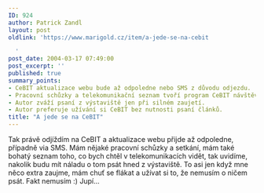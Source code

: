 ```yaml
---
ID: 924
author: Patrick Zandl
layout: post
oldlink: 'https://www.marigold.cz/item/a-jede-se-na-cebit

  '
post_date: 2004-03-17 07:49:00
post_excerpt: ''
published: true
summary_points:
- CeBIT aktualizace webu bude až odpoledne nebo SMS z důvodu odjezdu.
- Pracovní schůzky a telekomunikační seznam tvoří program CeBIT návštěvy.
- Autor zváží psaní z výstaviště jen při silném zaujetí.
- Autor preferuje užívání si CeBIT bez nutnosti psaní článků.
title: "A jede se na CeBIT"
---
```


Tak právě odjíždím na CeBIT a aktualizace webu přijde až odpoledne, případně via SMS. Mám nějaké pracovní schůzky a setkání, mám také bohatý seznam toho, co bych chtěl v telekomunikacích vidět, tak uvidíme, nakolik budu mít náladu o tom psát hned z výstaviště. To asi jen když mne něco extra zaujme, mám chuť se flákat a užívat si to, že nemusím o ničem psát. Fakt nemusím :) Jupí...